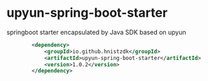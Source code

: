 # upyun-spring-boot-starter
springboot starter encapsulated by Java SDK based on upyun

```xml
        <dependency>
            <groupId>io.github.hnistzdk</groupId>
            <artifactId>upyun-spring-boot-starter</artifactId>
            <version>1.0.2</version>
        </dependency>
```
